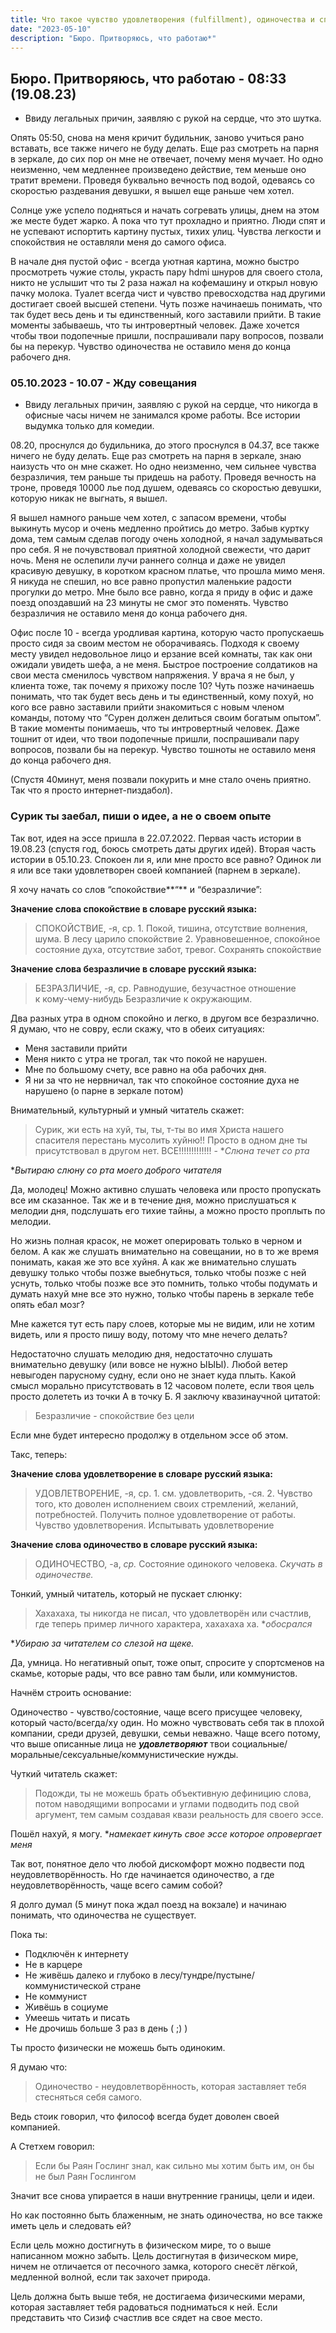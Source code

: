 ```yaml
---
title: Что такое чувство удовлетворения (fulfillment), одиночества и спокойствия, безразличия. И какая разница?
date: "2023-05-10"
description: "Бюро. Притворяюсь, что работаю*"
---
```



## Бюро. Притворяюсь, что работаю - 08:33 (19.08.23)

* Ввиду легальных причин, заявляю с рукой на сердце, что это шутка.

Опять 05:50, снова на меня кричит будильник, заново учиться рано вставать, все также ничего не буду делать. Еще раз смотреть на парня в зеркале, до сих пор он мне не отвечает, почему меня мучает. Но одно неизменно, чем медленнее произведено действие, тем меньше оно тратит времени. Проведя буквально вечность под водой, одеваясь со скоростью раздевания девушки, я вышел еще раньше чем хотел.

Солнце уже успело подняться и начать согревать улицы, днем на этом же месте будет жарко. А пока что тут прохладно и приятно. Люди спят и не успевают испортить картину пустых, тихих улиц. Чувства легкости и спокойствия не оставляли меня до самого офиса.

В начале дня пустой офис - всегда уютная картина, можно быстро просмотреть чужие столы, украсть пару hdmi шнуров для своего стола, никто не услышит что ты 2 раза нажал на кофемашину и открыл новую пачку молока. Туалет всегда чист и чувство превосходства над другими достигает своей высшей степени. Чуть позже начинаешь понимать, что так будет весь день и ты единственный, кого заставили прийти. В такие моменты забываешь, что ты интровертный человек. Даже хочется чтобы твои подопечные пришли, поспрашивали пару вопросов, позвали бы на перекур. Чувство одиночества не оставило меня до конца рабочего дня.

### 05.10.2023 - 10.07 - Жду совещания

* Ввиду легальных причин, заявляю с рукой на сердце, что никогда в офисные часы ничем не занимался кроме работы. Все истории выдумка только для комедии.

08.20, проснулся до будильника, до этого проснулся в 04.37, все также ничего не буду делать. Еще раз смотреть на парня в зеркале, знаю наизусть что он мне скажет. Но одно неизменно, чем сильнее чувства безразличия, тем раньше ты придешь на работу. Проведя вечность на троне, проведя 10000 лье под душем, одеваясь со скоростью девушки, которую никак не выгнать, я вышел. 

Я вышел намного раньше чем хотел, с запасом времени, чтобы выкинуть мусор и очень медленно пройтись до метро. Забыв куртку дома, тем самым сделав погоду очень холодной, я начал задумываться про себя. Я не почувствовал приятной холодной свежести, что дарит ночь. Меня не ослепили лучи раннего солнца и даже не увидел красивую девушку, в коротком красном платье, что прошла мимо меня. Я никуда не спешил, но все равно пропустил маленькие радости прогулки до метро. Мне было все равно, когда я приду в офис и даже поезд опоздавший на 23 минуты не смог это поменять. Чувство безразличия не оставило меня до конца рабочего дня.

Офис после 10 - всегда уродливая картина, которую часто пропускаешь просто сидя за своим местом не оборачиваясь. Подходя к своему месту увидел недовольное лицо и ерзание всей комнаты, так как они ожидали увидеть шефа, а не меня. Быстрое построение солдатиков на свои места сменилось чувством напряжения. У врача я не был, у клиента тоже, так почему я прихожу после 10? Чуть позже начинаешь понимать, что так будет весь день и ты единственный, кому похуй, но кого все равно заставили прийти знакомиться с новым членом команды, потому что “Сурен должен делиться своим богатым опытом”. В такие моменты понимаешь, что ты интровертный человек. Даже тошнит от идеи, что твои подопечные пришли, поспрашивали пару вопросов, позвали бы на перекур. Чувство тошноты не оставило меня до конца рабочего дня.

(Спустя 40минут, меня позвали покурить и мне стало очень приятно. Так что я просто интернет-пиздабол).

### Сурик ты заебал, пиши о идее, а не о своем опыте

Так вот, идея на эссе пришла в 22.07.2022. Первая часть истории в 19.08.23 (спустя год, боюсь смотреть даты других идей). Вторая часть истории в 05.10.23. Спокоен ли я, или мне просто все равно? Одинок ли я или все таки удовлетворен своей компанией (парнем в зеркале).

Я хочу начать со слов “спокойствие**“** и “безразличие”:

**Значение слова спокойствие в словаре русский языка:**

> СПОКОЙСТВИЕ, -я, ср. 1. Покой, тишина, отсутствие волнения, шума. В лесу царило спокойствие 2. Уравновешенное, спокойное состояние духа, отсутствие забот, тревог. Сохранять спокойствие
> 

**Значение слова безразличие в словаре русский языка:**

> БЕЗРАЗЛИЧИЕ, -я, ср. Равнодушие, безучастное отношение к кому-чему-нибудь Безразличие к окружающим.
> 

Два разных утра в одном спокойно и легко, в другом все безразлично. Я думаю, что не совру, если скажу, что в обеих ситуациях:

- Меня заставили прийти
- Меня никто с утра не трогал, так что покой не нарушен.
- Мне по большому счету, все равно на оба рабочих дня.
- Я ни за что не нервничал, так что спокойное состояние духа не нарушено (о парне в зеркале потом)

Внимательный, культурный и умный читатель скажет:

> Сурик, жи есть на хуй, ты, ты, т-ты во имя Христа нашего спасителя перестань мусолить хуйню!! Просто в одном дне ты присутствовал в другом нет. ВСЕ!!!!!!!!!!!!! - **Слюна течет со рта*
> 

**Вытираю слюну со рта моего доброго читателя*

Да, молодец! Можно активно слушать человека или просто пропускать все им сказанное. Так же и в течение дня, можно прислушаться к мелодии дня, подслушать его тихие тайны, а можно просто проплыть по мелодии.

Но жизнь полная красок, не может оперировать только в черном и белом. А как же слушать внимательно на совещании, но в то же время понимать, какая же это все хуйня. А как же внимательно слушать девушку только чтобы позже выебнуться, только чтобы позже с ней уснуть, только чтобы позже все это помнить, только чтобы подумать и думать нахуй мне все это нужно, только чтобы парень в зеркале тебе опять ебал мозг?

Мне кажется тут есть пару слоев, которые мы не видим, или не хотим видеть, или я просто пишу воду, потому что мне нечего делать?

Недостаточно слушать мелодию дня, недостаточно слушать внимательно девушку (или вовсе не нужно ЫЫЫ). Любой ветер невыгоден парусному судну, если оно не знает куда плыть. Какой смысл морально присутствовать в 12 часовом полете, если твоя цель просто долететь из точки А в точку Б. Я заключу квазинаучной цитатой:

> Безразличие - спокойствие без цели
> 

Если мне будет интересно продолжу в отдельном эссе об этом.

Такс, теперь:

**Значение слова удовлетворение в словаре русский языка:**

> УДОВЛЕТВОРЕНИЕ, -я, ср. 1. см. удовлетворить, -ся. 2. Чувство того, кто доволен исполнением своих стремлений, желаний, потребностей. Получить полное удовлетворение от работы. Чувство удовлетворения. Испытывать удовлетворение
> 

**Значение слова одиночество в словаре русский языка:**

> ОДИНОЧЕСТВО, -а, *ср.* Состояние одинокого человека. *Скучать в одиночестве.*
> 

Тонкий, умный читатель, который не пускает слюнку:

> Хахахаха, ты никогда не писал, что удовлетворён или счастлив, где теперь пример личного характера, хахахаха ха.  **обосрался*
> 

**Убираю за читателем со слезой на щеке.*

Да, умница. Но негативный опыт, тоже опыт, спросите у спортсменов на скамье, которые рады, что все равно там были, или коммунистов.

Начнём строить основание:

Одиночество - чувство/состояние, чаще всего присущее человеку, который часто/всегда/ху один. Но можно чувствовать себя так в плохой компании, среди друзей, девушки, семьи неважно. Чаще всего потому, что выше описанные лица не ***удовлетворяют*** твои социальные/моральные/сексуальные/коммунистические нужды.

Чуткий читатель скажет:

> Подожди, ты не можешь брать объективную дефиницию слова, потом наводящими вопросами и углами подводить под свой аргумент, тем самым создавая квази реальность для своего эссе.
> 

Пошёл нахуй, я могу. **намекает кинуть свое эссе которое опровергает меня*

Так вот, понятное дело что любой дискомфорт можно подвести под неудовлетворённость. Но где начинается одиночество, а где неудовлетворённость, чаще всего самим собой?

Я долго думал (5 минут пока ждал поезд на вокзале) и начинаю понимать, что одиночества не существует.

Пока ты:

- Подключён к интернету
- Не в карцере
- Не живёшь далеко и глубоко в лесу/тундре/пустыне/коммунистической стране
- Не коммунист
- Живёшь в социуме
- Умеешь читать и писать
- Не дрочишь больше 3 раз в день ( ;) )

Ты просто физически не можешь быть одиноким.

Я думаю что:

> Одиночество - неудовлетворённость, которая заставляет тебя стесняться себя самого.
> 

Ведь стоик говорил, что философ всегда будет доволен своей компанией.

А Стетхем говорил:

> Если бы Раян Гослинг знал, как сильно мы хотим быть им, он бы не был Раян Гослингом
> 

Значит все снова упирается в наши внутренние границы, цели и идеи.

Но как постоянно быть блаженным, не знать одиночества, но все также иметь цель и следовать ей?

Если цель можно достигнуть в физическом мире, то о выше написанном можно забыть. Цель достигнутая в физическом мире, ничем не отличается от песочного замка, которого снесёт лёгкой, медленной волной, если так захочет природа.

Цель должна быть выше тебя, не достигаема физическими мерами, которая заставляет тебя радоваться подниматься к ней. Если представить что Сизиф счастлив все сядет на свое место.